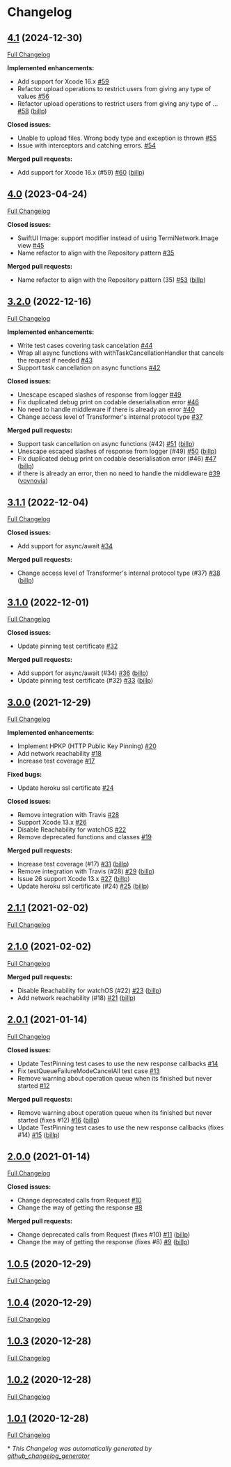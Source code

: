 # Changelog

## [4.1](https://github.com/billp/TermiNetwork/tree/4.1) (2024-12-30)

[Full Changelog](https://github.com/billp/TermiNetwork/compare/4.0...4.1)

**Implemented enhancements:**

- Add support for Xcode 16.x [\#59](https://github.com/billp/TermiNetwork/issues/59)
- Refactor upload operations to restrict users from giving any type of values [\#56](https://github.com/billp/TermiNetwork/issues/56)
- Refactor upload operations to restrict users from giving any type of … [\#58](https://github.com/billp/TermiNetwork/pull/58) ([billp](https://github.com/billp))

**Closed issues:**

- Unable to upload files. Wrong body type and exception is thrown [\#55](https://github.com/billp/TermiNetwork/issues/55)
- Issue with interceptors and catching errors. [\#54](https://github.com/billp/TermiNetwork/issues/54)

**Merged pull requests:**

- Add support for Xcode 16.x \(\#59\) [\#60](https://github.com/billp/TermiNetwork/pull/60) ([billp](https://github.com/billp))

## [4.0](https://github.com/billp/TermiNetwork/tree/4.0) (2023-04-24)

[Full Changelog](https://github.com/billp/TermiNetwork/compare/3.2.0...4.0)

**Closed issues:**

- SwiftUI Image: support modifier instead of using TermiNetwork.Image view [\#45](https://github.com/billp/TermiNetwork/issues/45)
- Name refactor to align with the Repository pattern  [\#35](https://github.com/billp/TermiNetwork/issues/35)

**Merged pull requests:**

- Name refactor to align with the Repository pattern \(35\) [\#53](https://github.com/billp/TermiNetwork/pull/53) ([billp](https://github.com/billp))

## [3.2.0](https://github.com/billp/TermiNetwork/tree/3.2.0) (2022-12-16)

[Full Changelog](https://github.com/billp/TermiNetwork/compare/3.1.1...3.2.0)

**Implemented enhancements:**

- Write test cases covering task cancelation [\#44](https://github.com/billp/TermiNetwork/issues/44)
- Wrap all async functions with withTaskCancellationHandler that cancels the request if needed [\#43](https://github.com/billp/TermiNetwork/issues/43)
- Support task cancellation on async functions [\#42](https://github.com/billp/TermiNetwork/issues/42)

**Closed issues:**

- Unescape escaped slashes of response from logger [\#49](https://github.com/billp/TermiNetwork/issues/49)
- Fix duplicated debug print on codable deserialisation error [\#46](https://github.com/billp/TermiNetwork/issues/46)
- No need to handle middleware if there is already an error [\#40](https://github.com/billp/TermiNetwork/issues/40)
- Change access level of Transformer's internal protocol type [\#37](https://github.com/billp/TermiNetwork/issues/37)

**Merged pull requests:**

- Support task cancellation on async functions \(\#42\) [\#51](https://github.com/billp/TermiNetwork/pull/51) ([billp](https://github.com/billp))
- Unescape escaped slashes of response from logger \(\#49\) [\#50](https://github.com/billp/TermiNetwork/pull/50) ([billp](https://github.com/billp))
- Fix duplicated debug print on codable deserialisation error \(\#46\) [\#47](https://github.com/billp/TermiNetwork/pull/47) ([billp](https://github.com/billp))
- if there is already an error, then no need to handle the middleware [\#39](https://github.com/billp/TermiNetwork/pull/39) ([voynovia](https://github.com/voynovia))

## [3.1.1](https://github.com/billp/TermiNetwork/tree/3.1.1) (2022-12-04)

[Full Changelog](https://github.com/billp/TermiNetwork/compare/3.1.0...3.1.1)

**Closed issues:**

- Add support for async/await  [\#34](https://github.com/billp/TermiNetwork/issues/34)

**Merged pull requests:**

- Change access level of Transformer's internal protocol type \(\#37\) [\#38](https://github.com/billp/TermiNetwork/pull/38) ([billp](https://github.com/billp))

## [3.1.0](https://github.com/billp/TermiNetwork/tree/3.1.0) (2022-12-01)

[Full Changelog](https://github.com/billp/TermiNetwork/compare/3.0.0...3.1.0)

**Closed issues:**

- Update pinning test certificate [\#32](https://github.com/billp/TermiNetwork/issues/32)

**Merged pull requests:**

- Add support for async/await \(\#34\) [\#36](https://github.com/billp/TermiNetwork/pull/36) ([billp](https://github.com/billp))
- Update pinning test certificate \(\#32\) [\#33](https://github.com/billp/TermiNetwork/pull/33) ([billp](https://github.com/billp))

## [3.0.0](https://github.com/billp/TermiNetwork/tree/3.0.0) (2021-12-29)

[Full Changelog](https://github.com/billp/TermiNetwork/compare/2.1.1...3.0.0)

**Implemented enhancements:**

- Implement HPKP \(HTTP Public Key Pinning\) [\#20](https://github.com/billp/TermiNetwork/issues/20)
- Add network reachability [\#18](https://github.com/billp/TermiNetwork/issues/18)
- Increase test coverage  [\#17](https://github.com/billp/TermiNetwork/issues/17)

**Fixed bugs:**

- Update heroku ssl certificate [\#24](https://github.com/billp/TermiNetwork/issues/24)

**Closed issues:**

- Remove integration with Travis [\#28](https://github.com/billp/TermiNetwork/issues/28)
- Support Xcode 13.x [\#26](https://github.com/billp/TermiNetwork/issues/26)
- Disable Reachability for watchOS [\#22](https://github.com/billp/TermiNetwork/issues/22)
- Remove deprecated functions and classes [\#19](https://github.com/billp/TermiNetwork/issues/19)

**Merged pull requests:**

- Increase test coverage \(\#17\) [\#31](https://github.com/billp/TermiNetwork/pull/31) ([billp](https://github.com/billp))
- Remove integration with Travis \(\#28\) [\#29](https://github.com/billp/TermiNetwork/pull/29) ([billp](https://github.com/billp))
- Issue 26 support Xcode 13.x [\#27](https://github.com/billp/TermiNetwork/pull/27) ([billp](https://github.com/billp))
- Update heroku ssl certificate \(\#24\) [\#25](https://github.com/billp/TermiNetwork/pull/25) ([billp](https://github.com/billp))

## [2.1.1](https://github.com/billp/TermiNetwork/tree/2.1.1) (2021-02-02)

[Full Changelog](https://github.com/billp/TermiNetwork/compare/2.1.0...2.1.1)

## [2.1.0](https://github.com/billp/TermiNetwork/tree/2.1.0) (2021-02-02)

[Full Changelog](https://github.com/billp/TermiNetwork/compare/2.0.1...2.1.0)

**Merged pull requests:**

- Disable Reachability for watchOS \(\#22\) [\#23](https://github.com/billp/TermiNetwork/pull/23) ([billp](https://github.com/billp))
- Add network reachability \(\#18\) [\#21](https://github.com/billp/TermiNetwork/pull/21) ([billp](https://github.com/billp))

## [2.0.1](https://github.com/billp/TermiNetwork/tree/2.0.1) (2021-01-14)

[Full Changelog](https://github.com/billp/TermiNetwork/compare/2.0.0...2.0.1)

**Closed issues:**

- Update TestPinning test cases to use the new response callbacks [\#14](https://github.com/billp/TermiNetwork/issues/14)
- Fix testQueueFailureModeCancelAll test case [\#13](https://github.com/billp/TermiNetwork/issues/13)
- Remove warning about operation queue when its finished but never started [\#12](https://github.com/billp/TermiNetwork/issues/12)

**Merged pull requests:**

- Remove warning about operation queue when its finished but never started \(fixes \#12\) [\#16](https://github.com/billp/TermiNetwork/pull/16) ([billp](https://github.com/billp))
- Update TestPinning test cases to use the new response callbacks \(fixes \#14\) [\#15](https://github.com/billp/TermiNetwork/pull/15) ([billp](https://github.com/billp))

## [2.0.0](https://github.com/billp/TermiNetwork/tree/2.0.0) (2021-01-14)

[Full Changelog](https://github.com/billp/TermiNetwork/compare/1.0.5...2.0.0)

**Closed issues:**

- Change deprecated calls from Request [\#10](https://github.com/billp/TermiNetwork/issues/10)
- Change the way of getting the response [\#8](https://github.com/billp/TermiNetwork/issues/8)

**Merged pull requests:**

- Change deprecated calls from Request \(fixes \#10\) [\#11](https://github.com/billp/TermiNetwork/pull/11) ([billp](https://github.com/billp))
- Change the way of getting the response \(fixes \#8\) [\#9](https://github.com/billp/TermiNetwork/pull/9) ([billp](https://github.com/billp))

## [1.0.5](https://github.com/billp/TermiNetwork/tree/1.0.5) (2020-12-29)

[Full Changelog](https://github.com/billp/TermiNetwork/compare/1.0.4...1.0.5)

## [1.0.4](https://github.com/billp/TermiNetwork/tree/1.0.4) (2020-12-29)

[Full Changelog](https://github.com/billp/TermiNetwork/compare/1.0.3...1.0.4)

## [1.0.3](https://github.com/billp/TermiNetwork/tree/1.0.3) (2020-12-28)

[Full Changelog](https://github.com/billp/TermiNetwork/compare/1.0.2...1.0.3)

## [1.0.2](https://github.com/billp/TermiNetwork/tree/1.0.2) (2020-12-28)

[Full Changelog](https://github.com/billp/TermiNetwork/compare/1.0.1...1.0.2)

## [1.0.1](https://github.com/billp/TermiNetwork/tree/1.0.1) (2020-12-28)

[Full Changelog](https://github.com/billp/TermiNetwork/compare/1.0.0...1.0.1)



\* *This Changelog was automatically generated by [github_changelog_generator](https://github.com/github-changelog-generator/github-changelog-generator)*
